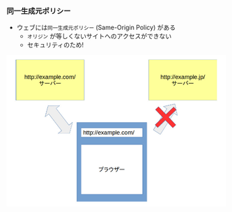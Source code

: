 ### 同一生成元ポリシー

* ウェブには`同一生成元ポリシー` (Same-Origin Policy) がある
  - `オリジン` が等しくないサイトへのアクセスができない
  - セキュリティのため!

![同一生成元ポリシー](resources/same-origin-policy.jpg) <!-- .element: style="height: 400px" -->
